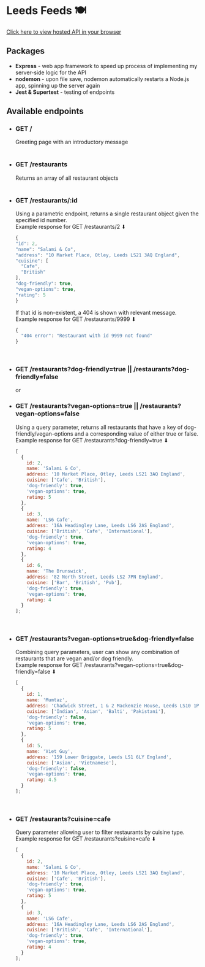 # Leeds Feeds 🍽️

[Click here to view hosted API in your browser](https://leeds-feeds-backend.herokuapp.com/)

## Packages

- **Express** - web app framework to speed up process of implementing my server-side logic for the API
- **nodemon** - upon file save, nodemon automatically restarts a Node.js app, spinning up the server again
- **Jest & Supertest** - testing of endpoints

## Available endpoints

- ### GET / <br>

  Greeting page with an introductory message <br><br>

- ### GET /restaurants <br>

  Returns an array of all restaurant objects<br><br>

- ### GET /restaurants/:id <br>

  Using a parametric endpoint, returns a single restaurant object given the specified id number. <br>
  Example response for GET /restaurants/2 ⬇ <br>

  ```javascript
  {
  "id": 2,
  "name": "Salami & Co",
  "address": "10 Market Place, Otley, Leeds LS21 3AQ England",
  "cuisine": [
    "Cafe",
    "British"
  ],
  "dog-friendly": true,
  "vegan-options": true,
  "rating": 5
  }
  ```

  If that id is non-existent, a 404 is shown with relevant message. <br>
  Example response for GET /restaurants/9999 ⬇

  ```javascript
  {
    "404 error": "Restaurant with id 9999 not found"
  }
  ```

<br>

- ### GET /restaurants?dog-friendly=true || /restaurants?dog-friendly=false
  or
- ### GET /restaurants?vegan-options=true || /restaurants?vegan-options=false

  Using a query parameter, returns all restaurants that have a key of dog-friendly/vegan-options and a corresponding value of either true or false. <br>
  Example response for GET /restaurants?dog-friendly=true ⬇

  ```javascript
  [
    {
      id: 2,
      name: 'Salami & Co',
      address: '10 Market Place, Otley, Leeds LS21 3AQ England',
      cuisine: ['Cafe', 'British'],
      'dog-friendly': true,
      'vegan-options': true,
      rating: 5
    },
    {
      id: 3,
      name: 'LS6 Cafe',
      address: '16A Headingley Lane, Leeds LS6 2AS England',
      cuisine: ['British', 'Cafe', 'International'],
      'dog-friendly': true,
      'vegan-options': true,
      rating: 4
    },
    {
      id: 6,
      name: 'The Brunswick',
      address: '82 North Street, Leeds LS2 7PN England',
      cuisine: ['Bar', 'British', 'Pub'],
      'dog-friendly': true,
      'vegan-options': true,
      rating: 4
    }
  ];
  ```

<br>

- ### GET /restaurants?vegan-options=true&dog-friendly=false
  Combining query parameters, user can show any combination of restaurants that are vegan and/or dog friendly. <br>
  Example response for GET /restaurants?vegan-options=true&dog-friendly=false ⬇
  ```javascript
  [
    {
      id: 1,
      name: 'Mumtaz',
      address: 'Chadwick Street, 1 & 2 Mackenzie House, Leeds LS10 1PJ',
      cuisine: ['Indian', 'Asian', 'Balti', 'Pakistani'],
      'dog-friendly': false,
      'vegan-options': true,
      rating: 5
    },
    {
      id: 5,
      name: 'Viet Guy',
      address: '159 Lower Briggate, Leeds LS1 6LY England',
      cuisine: ['Asian', 'Vietnamese'],
      'dog-friendly': false,
      'vegan-options': true,
      rating: 4.5
    }
  ];
  ```
  <br>
- ### GET /restaurants?cuisine=cafe
  Query parameter allowing user to filter restaurants by cuisine type. <br>
  Example response for GET /restaurants?cuisine=cafe ⬇
  ```javascript
  [
    {
      id: 2,
      name: 'Salami & Co',
      address: '10 Market Place, Otley, Leeds LS21 3AQ England',
      cuisine: ['Cafe', 'British'],
      'dog-friendly': true,
      'vegan-options': true,
      rating: 5
    },
    {
      id: 3,
      name: 'LS6 Cafe',
      address: '16A Headingley Lane, Leeds LS6 2AS England',
      cuisine: ['British', 'Cafe', 'International'],
      'dog-friendly': true,
      'vegan-options': true,
      rating: 4
    }
  ];
  ```
